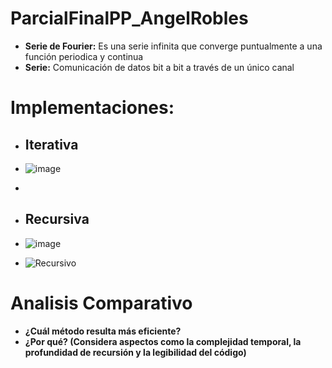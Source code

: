 # ParcialFinalPP_AngelRobles

- **Serie de Fourier:** Es una serie infinita que converge puntualmente a una función periodica y continua
- **Serie:** Comunicación de datos bit a bit a través de un único canal

# Implementaciones:
  - ## Iterativa
  - ![image](https://github.com/user-attachments/assets/5447a960-52eb-4c0c-a182-e75a13003036)
  - 

  - ## Recursiva
  - ![image](https://github.com/user-attachments/assets/efdc22de-2e02-46e7-b396-345cd41688d0)
  - ![Recursivo](https://github.com/user-attachments/assets/33036b17-28a7-4734-8377-da5aed646a71)

# Analisis Comparativo
  - **¿Cuál método resulta más eficiente?**
  - **¿Por qué? (Considera aspectos como la complejidad temporal, la profundidad de recursión y la legibilidad del código)**
